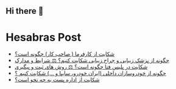 ## Hi there 👋


# Hesabras Post

<!-- BLOG-POST-LIST:START -->
- [شکایت از کارفرما &lpar; صاحب کار&rpar; چگونه است؟](https://hesabraslaw.com/blog/%D8%B4%DA%A9%D8%A7%DB%8C%D8%AA-%D8%A7%D8%B2-%DA%A9%D8%A7%D8%B1%D9%81%D8%B1%D9%85%D8%A7-%D8%B5%D8%A7%D8%AD%D8%A8-%DA%A9%D8%A7%D8%B1-%DA%86%DA%AF%D9%88%D9%86%D9%87-%D8%A7%D8%B3%D8%AA/)
- [چگونه از پزشک زیبایی و جراح زیبایی شکایت کنیم؟ ⚖️ شرایط و مدارک](https://hesabraslaw.com/blog/%DA%86%DA%AF%D9%88%D9%86%D9%87-%D8%A7%D8%B2-%D9%BE%D8%B2%D8%B4%DA%A9-%D8%B2%DB%8C%D8%A8%D8%A7%DB%8C%DB%8C-%D9%88-%D8%AC%D8%B1%D8%A7%D8%AD-%D8%B2%DB%8C%D8%A8%D8%A7%DB%8C%DB%8C-%D8%B4%DA%A9%D8%A7%DB%8C%D8%AA-%DA%A9%D9%86%DB%8C%D9%85-%D8%B4%D8%B1%D8%A7%DB%8C%D8%B7-%D9%88-%D9%85%D8%AF%D8%A7%D8%B1%DA%A9/)
- [شکایت در پلیس فتا چگونه است؟ ⚖️ روش های ثبت و پیگیری](https://hesabraslaw.com/blog/%D8%B4%DA%A9%D8%A7%DB%8C%D8%AA-%D8%AF%D8%B1-%D9%BE%D9%84%DB%8C%D8%B3-%D9%81%D8%AA%D8%A7-%DA%86%DA%AF%D9%88%D9%86%D9%87-%D8%A7%D8%B3%D8%AA-%D8%B1%D9%88%D8%B4-%D9%87%D8%A7%DB%8C-%D8%AB%D8%A8%D8%AA-%D9%88-%D9%BE%DB%8C%DA%AF%DB%8C%D8%B1%DB%8C/)
- [چگونه از خودروسازان داخلی &lpar;ایران خودرو، سایپا و ...&rpar;  شکایت کنیم ؟](https://hesabraslaw.com/blog/%DA%86%DA%AF%D9%88%D9%86%D9%87-%D8%A7%D8%B2-%D8%AE%D9%88%D8%AF%D8%B1%D9%88%D8%B3%D8%A7%D8%B2%D8%A7%D9%86-%D8%AF%D8%A7%D8%AE%D9%84%DB%8C-%D8%A7%DB%8C%D8%B1%D8%A7%D9%86-%D8%AE%D9%88%D8%AF%D8%B1%D9%88-%D8%B3%D8%A7%DB%8C%D9%BE%D8%A7-%D9%88-%D8%B4%DA%A9%D8%A7%DB%8C%D8%AA-%DA%A9%D9%86%DB%8C%D9%85/)
- [شکایت از اداره پست به چه نحو است؟](https://hesabraslaw.com/blog/%D8%B4%DA%A9%D8%A7%DB%8C%D8%AA-%D8%A7%D8%B2-%D8%A7%D8%AF%D8%A7%D8%B1%D9%87-%D9%BE%D8%B3%D8%AA-%D8%A8%D9%87-%DA%86%D9%87-%D9%86%D8%AD%D9%88-%D8%A7%D8%B3%D8%AA/)
<!-- BLOG-POST-LIST:END -->


<!--
**alisamadian/alisamadian** is a ✨ _special_ ✨ repository because its `README.md` (this file) appears on your GitHub profile.

Here are some ideas to get you started:

- 🔭 I’m currently working on ...
- 🌱 I’m currently learning ...
- 👯 I’m looking to collaborate on ...
- 🤔 I’m looking for help with ...
- 💬 Ask me about ...
- 📫 How to reach me: ...
- 😄 Pronouns: ...
- ⚡ Fun fact: ...
-->
